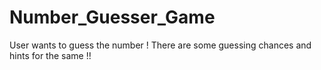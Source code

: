 # Number_Guesser_Game

User wants to guess the number !
There are some guessing chances and hints for the same !!
